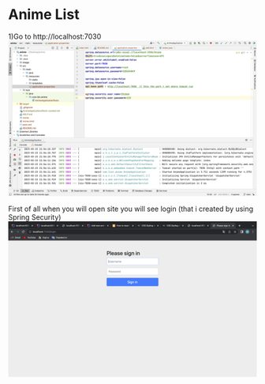 <h1>Anime List</h1>

1)Go to http://localhost:7030
![localhost](image/1.png)


First of all when you will open site you will see login (that i created by using Spring Security)
![log in](img/../image/2.png)
